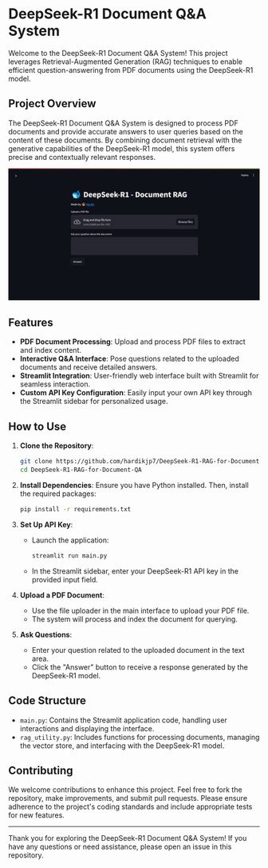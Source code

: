 # DeepSeek-R1 Document Q&A System

Welcome to the DeepSeek-R1 Document Q&A System! This project leverages Retrieval-Augmented Generation (RAG) techniques to enable efficient question-answering from PDF documents using the DeepSeek-R1 model.

## Project Overview

The DeepSeek-R1 Document Q&A System is designed to process PDF documents and provide accurate answers to user queries based on the content of these documents. By combining document retrieval with the generative capabilities of the DeepSeek-R1 model, this system offers precise and contextually relevant responses.

<img src="img.png" alt="Project Screenshot" width="800"/>

## Features

- **PDF Document Processing**: Upload and process PDF files to extract and index content.
- **Interactive Q&A Interface**: Pose questions related to the uploaded documents and receive detailed answers.
- **Streamlit Integration**: User-friendly web interface built with Streamlit for seamless interaction.
- **Custom API Key Configuration**: Easily input your own API key through the Streamlit sidebar for personalized usage.

## How to Use

1. **Clone the Repository**:
   ```bash
   git clone https://github.com/hardikjp7/DeepSeek-R1-RAG-for-Document-QA
   cd DeepSeek-R1-RAG-for-Document-QA
   ```

2. **Install Dependencies**:
   Ensure you have Python installed. Then, install the required packages:
   ```bash
   pip install -r requirements.txt
   ```

3. **Set Up API Key**:
   - Launch the application:
     ```bash
     streamlit run main.py
     ```
   - In the Streamlit sidebar, enter your DeepSeek-R1 API key in the provided input field.

4. **Upload a PDF Document**:
   - Use the file uploader in the main interface to upload your PDF file.
   - The system will process and index the document for querying.

5. **Ask Questions**:
   - Enter your question related to the uploaded document in the text area.
   - Click the "Answer" button to receive a response generated by the DeepSeek-R1 model.

## Code Structure

- `main.py`: Contains the Streamlit application code, handling user interactions and displaying the interface.
- `rag_utility.py`: Includes functions for processing documents, managing the vector store, and interfacing with the DeepSeek-R1 model.

## Contributing

We welcome contributions to enhance this project. Feel free to fork the repository, make improvements, and submit pull requests. Please ensure adherence to the project's coding standards and include appropriate tests for new features.

---

Thank you for exploring the DeepSeek-R1 Document Q&A System! If you have any questions or need assistance, please open an issue in this repository. 

